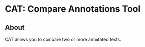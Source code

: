 CAT: Compare Annotations Tool
==============

About
--------------

CAT allows you to compare two or more annotated texts.


